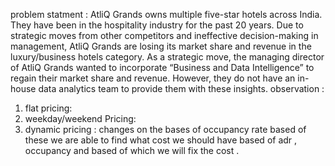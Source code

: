 problem statment :
AtliQ Grands owns multiple five-star hotels across India. They have been in the hospitality industry for the past 20 years. 
Due to strategic moves from other competitors and ineffective decision-making in management, AtliQ Grands are losing its market share and revenue in the luxury/business hotels category. 
As a strategic move, the managing director of AtliQ Grands wanted to incorporate “Business and Data Intelligence” to regain their market share and revenue.
However, they do not have an in-house data analytics team to provide them with these insights.
observation :
1. flat pricing:
2. weekday/weekend Pricing:
3. dynamic pricing : changes on the bases of occupancy rate 
based of these we are able to find what cost we should have  based of adr , occupancy and based of
which we will fix the cost .
